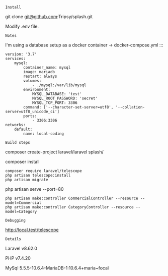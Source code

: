 `Install`

git clone git@github.com:Tripsy/splash.git

Modify .env file.

`Notes`

I'm using a database setup as a docker container -> docker-compose.yml :::

```
version: '3.7'
services:
    mysql:
        container_name: mysql
        image: mariadb
        restart: always
        volumes:
            - ./mysql:/var/lib/mysql
        environment:
            MYSQL_DATABASE: 'test'
            MYSQL_ROOT_PASSWORD: 'secret'
            MYSQL_TCP_PORT: 3306
        command: ['--character-set-server=utf8', '--collation-server=utf8_unicode_ci']
        ports:
            - 3306:3306
networks:
    default:
        name: local-coding
```

`Build steps`

composer create-project laravel/laravel splash/

composer install

    composer require laravel/telescope
    php artisan telescope:install
    php artisan migrate

php artisan serve --port=80

    php artisan make:controller CommercialController --resource --model=Commercial
    php artisan make:controller CategoryController --resource --model=Category

`Debugging`

http://local.test/telescope

`Details`

Laravel v8.62.0

PHP v7.4.20

MySql 5.5.5-10.6.4-MariaDB-1:10.6.4+maria~focal

